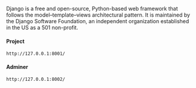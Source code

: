 Django is a free and open-source, Python-based web framework that follows the model–template–views architectural pattern. It is maintained by the Django Software Foundation, an independent organization established in the US as a 501 non-profit.
#### Project  
```
http://127.0.0.1:8001/
```
#### Adminer  
```
http://127.0.0.1:8002/
```
